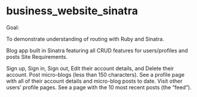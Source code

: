 # business_website_sinatra

Goal:

To demonstrate understanding of routing with Ruby and Sinatra.

Blog app built in Sinatra featuring all CRUD features for users/profiles and posts Site Requirements.

Sign up, Sign in, Sign out, Edit their account details, and Delete their account. Post micro-blogs (less than 150 characters). See a profile page with all of their account details and micro-blog posts to date. Visit other users’ profile pages. See a page with the 10 most recent posts (the “feed”).

